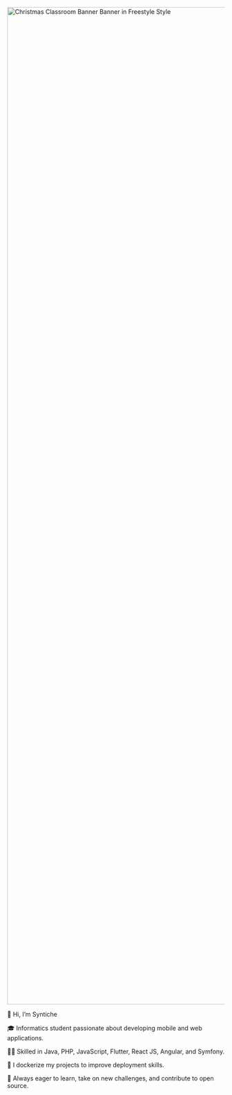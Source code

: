 
<img width="9216" height="2304" alt="Christmas Classroom Banner Banner in Freestyle Style" src="https://github.com/user-attachments/assets/b2351845-99bd-44e5-8690-cd81aa15ef30" />


👋 Hi, I’m Syntiche

🎓 Informatics student passionate about developing mobile and web applications.

👩‍💻 Skilled in Java, PHP, JavaScript, Flutter, React JS, Angular, and Symfony.

🐳 I dockerize my projects to improve deployment skills.

🚀 Always eager to learn, take on new challenges, and contribute to open source.

